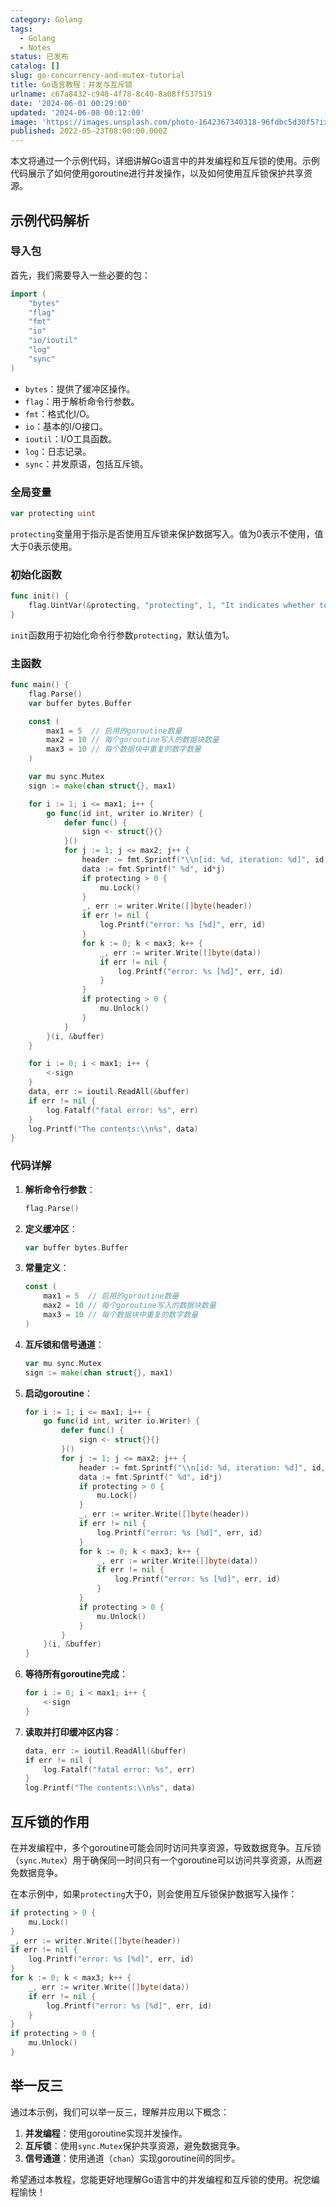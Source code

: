 ```yaml
---
category: Golang
tags:
  - Golang
  - Notes
status: 已发布
catalog: []
slug: go-concurrency-and-mutex-tutorial
title: Go语言教程：并发与互斥锁
urlname: c67a8432-c948-4f78-8c40-8a08ff537519
date: '2024-06-01 00:29:00'
updated: '2024-06-08 00:12:00'
image: 'https://images.unsplash.com/photo-1642367340318-96fdbc5d30f5?ixlib=rb-4.0.3&q=85&fm=jpg&crop=entropy&cs=srgb'
published: 2022-05-23T08:00:00.000Z
---
```


本文将通过一个示例代码，详细讲解Go语言中的并发编程和互斥锁的使用。示例代码展示了如何使用goroutine进行并发操作，以及如何使用互斥锁保护共享资源。


## 示例代码解析


### 导入包


首先，我们需要导入一些必要的包：


```go
import (
	"bytes"
	"flag"
	"fmt"
	"io"
	"io/ioutil"
	"log"
	"sync"
)

```

- `bytes`：提供了缓冲区操作。
- `flag`：用于解析命令行参数。
- `fmt`：格式化I/O。
- `io`：基本的I/O接口。
- `ioutil`：I/O工具函数。
- `log`：日志记录。
- `sync`：并发原语，包括互斥锁。

### 全局变量


```go
var protecting uint

```


`protecting`变量用于指示是否使用互斥锁来保护数据写入。值为0表示不使用，值大于0表示使用。


### 初始化函数


```go
func init() {
	flag.UintVar(&protecting, "protecting", 1, "It indicates whether to use a mutex to protect data writing.")
}

```


`init`函数用于初始化命令行参数`protecting`，默认值为1。


### 主函数


```go
func main() {
	flag.Parse()
	var buffer bytes.Buffer

	const (
		max1 = 5  // 启用的goroutine数量
		max2 = 10 // 每个goroutine写入的数据块数量
		max3 = 10 // 每个数据块中重复的数字数量
	)

	var mu sync.Mutex
	sign := make(chan struct{}, max1)

	for i := 1; i <= max1; i++ {
		go func(id int, writer io.Writer) {
			defer func() {
				sign <- struct{}{}
			}()
			for j := 1; j <= max2; j++ {
				header := fmt.Sprintf("\\n[id: %d, iteration: %d]", id, j)
				data := fmt.Sprintf(" %d", id*j)
				if protecting > 0 {
					mu.Lock()
				}
				_, err := writer.Write([]byte(header))
				if err != nil {
					log.Printf("error: %s [%d]", err, id)
				}
				for k := 0; k < max3; k++ {
					_, err := writer.Write([]byte(data))
					if err != nil {
						log.Printf("error: %s [%d]", err, id)
					}
				}
				if protecting > 0 {
					mu.Unlock()
				}
			}
		}(i, &buffer)
	}

	for i := 0; i < max1; i++ {
		<-sign
	}
	data, err := ioutil.ReadAll(&buffer)
	if err != nil {
		log.Fatalf("fatal error: %s", err)
	}
	log.Printf("The contents:\\n%s", data)
}

```


### 代码详解

1. **解析命令行参数**：

	```go
	flag.Parse()
	
	```

2. **定义缓冲区**：

	```go
	var buffer bytes.Buffer
	
	```

3. **常量定义**：

	```go
	const (
	    max1 = 5  // 启用的goroutine数量
	    max2 = 10 // 每个goroutine写入的数据块数量
	    max3 = 10 // 每个数据块中重复的数字数量
	)
	
	```

4. **互斥锁和信号通道**：

	```go
	var mu sync.Mutex
	sign := make(chan struct{}, max1)
	
	```

5. **启动goroutine**：

	```go
	for i := 1; i <= max1; i++ {
	    go func(id int, writer io.Writer) {
	        defer func() {
	            sign <- struct{}{}
	        }()
	        for j := 1; j <= max2; j++ {
	            header := fmt.Sprintf("\\n[id: %d, iteration: %d]", id, j)
	            data := fmt.Sprintf(" %d", id*j)
	            if protecting > 0 {
	                mu.Lock()
	            }
	            _, err := writer.Write([]byte(header))
	            if err != nil {
	                log.Printf("error: %s [%d]", err, id)
	            }
	            for k := 0; k < max3; k++ {
	                _, err := writer.Write([]byte(data))
	                if err != nil {
	                    log.Printf("error: %s [%d]", err, id)
	                }
	            }
	            if protecting > 0 {
	                mu.Unlock()
	            }
	        }
	    }(i, &buffer)
	}
	
	```

6. **等待所有goroutine完成**：

	```go
	for i := 0; i < max1; i++ {
	    <-sign
	}
	
	```

7. **读取并打印缓冲区内容**：

	```go
	data, err := ioutil.ReadAll(&buffer)
	if err != nil {
	    log.Fatalf("fatal error: %s", err)
	}
	log.Printf("The contents:\\n%s", data)
	
	```


## 互斥锁的作用


在并发编程中，多个goroutine可能会同时访问共享资源，导致数据竞争。互斥锁（`sync.Mutex`）用于确保同一时间只有一个goroutine可以访问共享资源，从而避免数据竞争。


在本示例中，如果`protecting`大于0，则会使用互斥锁保护数据写入操作：


```go
if protecting > 0 {
    mu.Lock()
}
_, err := writer.Write([]byte(header))
if err != nil {
    log.Printf("error: %s [%d]", err, id)
}
for k := 0; k < max3; k++ {
    _, err := writer.Write([]byte(data))
    if err != nil {
        log.Printf("error: %s [%d]", err, id)
    }
}
if protecting > 0 {
    mu.Unlock()
}

```


## 举一反三


通过本示例，我们可以举一反三，理解并应用以下概念：

1. **并发编程**：使用goroutine实现并发操作。
2. **互斥锁**：使用`sync.Mutex`保护共享资源，避免数据竞争。
3. **信号通道**：使用通道（`chan`）实现goroutine间的同步。

希望通过本教程，您能更好地理解Go语言中的并发编程和互斥锁的使用。祝您编程愉快！

